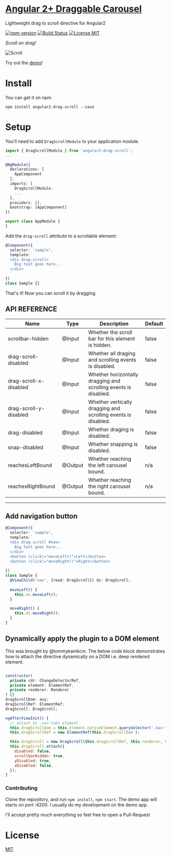 # [Angular 2+ Draggable Carousel](https://bfwg.github.io/angular2-drag-scroll/)

Lightweight drag to scroll directive for Angular2

[![npm version](https://img.shields.io/npm/v/angular2-drag-scroll.svg)](https://www.npmjs.com/package/angular2-drag-scroll)
[![Build Status](https://travis-ci.org/bfwg/angular2-drag-scroll.svg?branch=master)](https://travis-ci.org/bfwg/angular2-drag-scroll)
[![License MIT](https://img.shields.io/badge/license-MIT-blue.svg)](https://github.com/bfwg/angular2-drag-scroll/blob/master/LICENSE)

*Scroll on drag!*

![Scroll](https://user-images.githubusercontent.com/12819525/31459582-73565738-ae78-11e7-8b45-83f686123b63.gif)

Try out the [demo](https://bfwg.github.io/angular2-drag-scroll/)!

# Install

You can get it on npm.

```shell
npm install angular2-drag-scroll --save
```

# Setup

You'll need to add `DragScrollModule` to your application module.

```typescript
import { DragScrollModule } from 'angular2-drag-scroll';
...

@NgModule({
  declarations: [
    AppComponent
  ],
  imports: [
    DragScrollModule,
    ...
  ],
  providers: [],
  bootstrap: [AppComponent]
})

export class AppModule {
}

```
Add the `drag-scroll` attribute to a scrollable element:
```typescript
@Component({
  selector: 'sample',
  template:`
  <div drag-scroll>
    Big text goes here...
  </div>
  `
})
class Sample {}
```
That's it! Now you can scroll it by dragging.


## API REFERENCE

| Name                   | Type    | Description                                                                   |Default|
|------------------------|---------|-------------------------------------------------------------------------------|-------|
| scrollbar-hidden       | @Input  | Whether the scroll bar for this element is hidden.                            | false |
| drag-scroll-disabled   | @Input  | Whether all draging and scrolling events is disabled.                         | false |
| drag-scroll-x-disabled | @Input  | Whether horizontally dragging and scrolling events is disabled.               | false |
| drag-scroll-y-disabled | @Input  | Whether vertically dragging and scrolling events is disabled.                 | false |
| drag-disabled          | @Input  | Whether draging is disabled.                                                  | false |
| snap-disabled          | @Input  | Whether snapping is disabled.                                                 | false |
| reachesLeftBound       | @Output | Whether reaching the left carousel bound.                                     |  n/a  |
| reachesRightBound      | @Output | Whether reaching the right carousel bound.                                    |  n/a  |

___

## Add navigation button

```typescript
@Component({
  selector: 'sample',
  template:`
  <div drag-scroll #nav>
    Big text goes here...
  </div>
  <button (click)="moveLeft()">Left</button>
  <button (click)="moveRight()">Right</button>
  `
})
class Sample {
  @ViewChild('nav', {read: DragScroll}) ds: DragScroll;
  
  moveLeft() {
    this.ds.moveLeft();
  }

  moveRight() {
    this.ds.moveRight();
  }
}
```

## Dynamically apply the plugin to a DOM element

This was brought by @tommykamkcm. The below code block demonstrates how to attach the directive dynamically on a DOM i.e. deep rendered element.
```javascript

constructor(
  private cdr: ChangeDetectorRef,
  private element: ElementRef,
  private renderer: Renderer
) {}
dragScrollDom: any;
dragScrollRef: ElementRef;
dragScroll: DragScroll;

ngAfterViewInit() {
  // attach to .nav-tabs element
  this.dragScrollDom = this.element.nativeElement.querySelector('.nav-tabs');
  this.dragScrollRef = new ElementRef(this.dragScrollDom );

  this.dragScroll = new DragScroll(this.dragScrollRef, this.renderer, this.cdr);
  this.dragScroll.attach({
    disabled: false,
    scrollbarHidden: true,
    yDisabled: true,
    xDisabled: false,
  });
}
```

### Contributing
Clone the repository, and run `npm install`, `npm start`. The demo app will starts on port :4200. I usually do my development on the demo app.

I'll accept pretty much everything so feel free to open a Pull-Request

# License
 [MIT](/LICENSE)
